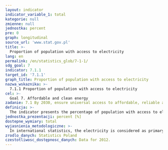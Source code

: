 ```yaml
---
layout: indicator
indicator_variable_1: total
kategorie: null
zmienne: null
jednostka: percent
pre: 0
graph: longitudinal
source_url: 'www.stat.gov.pl'
title: >-
  Proportion of population with access to electricity
lang: en
permalink: /en/statistics_glob/7-1-1/
sdg_goal: 7
indicator: 7.1.1
target_id: '7.1.1'
graph_title: Proportion of population with access to electricity
nazwa_wskaznika: >-
  7.1.1 Proportion of population with access to electricity
cel: >-
  Goal 7. Affordable and clean energy
zadanie: 7.1 By 2030, ensure universal access to affordable, reliable and modern energy services
definicja: >-
  The indicator presents the percentage of population with access to electricity.
jednostka_prezentacji: percent [%]
dostepne_wymiary: total
wyjasnienia_metodologiczne: >-
  In international statistics, the electricity is considered as primary energy or as derived energy.The primary energy is produced from natural sources such as: water, wind, solar energy, tides and waves energy.The derived energy is produced from heat produced in the process of combustion of primary fuels (coal, natural gas) as well as from derived and renewable energy commodities and combustible wastes. The derived electricity can be also obtained from geothermal or solar heat.
zrodlo_danych: Statistics Poland
czestotliwosc_dostępnosc_danych: Data for 2012.
---
```

